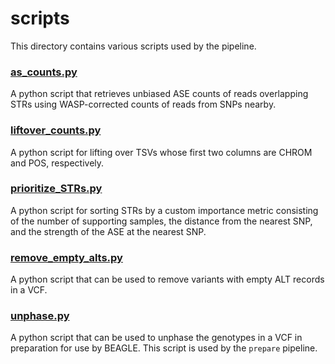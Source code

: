 # scripts
This directory contains various scripts used by the pipeline.

### [as_counts.py](as_counts.py)
A python script that retrieves unbiased ASE counts of reads overlapping STRs using WASP-corrected counts of reads from SNPs nearby.

### [liftover_counts.py](liftover_counts.py)
A python script for lifting over TSVs whose first two columns are CHROM and POS, respectively.

### [prioritize_STRs.py](prioritize_STRs.py)
A python script for sorting STRs by a custom importance metric consisting of the number of supporting samples, the distance from the nearest SNP, and the strength of the ASE at the nearest SNP.

### [remove_empty_alts.py](remove_empty_alts.py)
A python script that can be used to remove variants with empty ALT records in a VCF.

### [unphase.py](unphase.py)
A python script that can be used to unphase the genotypes in a VCF in preparation for use by BEAGLE. This script is used by the `prepare` pipeline.
